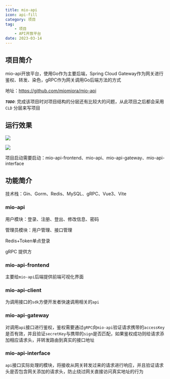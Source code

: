 ```yaml
---
title: mio-api
icon: api-fill
category: 项目
tag:
    - 项目
    - API开放平台
date: 2023-03-14
---
```

## 项目简介

mio-api开放平台，使用Go作为主要后端，Spring Cloud Gateway作为网关进行鉴权、转发、染色，gRPC作为网关调用Go后端方法的方式

地址：https://github.com/miomiora/mio-api

**_`TODO`_**: 完成该项目时对项目结构的分层还有比较大的问题，从此项目之后都会采用 `CLD` 分层来写项目

## 运行效果

![](https://s2.loli.net/2023/03/14/3dFKHOBPuEJNLqM.png)

![](https://s2.loli.net/2023/03/14/UO94MkwVecElp5x.png)

项目启动需要启动：mio-api-frontend、mio-api、mio-api-gateway、mio-api-interface

## 功能简介

技术栈：Gin、Gorm、Redis、MySQL、gRPC、Vue3、Vite

### mio-api

用户模块：登录、注册、登出、修改信息、密码

管理员模块：用户管理、接口管理

Redis+Token单点登录

gRPC 提供方

### mio-api-frontend

主要给`mio-api`后端提供前端可视化界面

### mio-api-client

为调用接口的`sdk`方便开发者快速调用相关的`api`

### mio-api-gateway

对调用`api`接口进行鉴权，鉴权需要通过`gRPC`向`mio-api`验证请求携带的`accessKey`是否有效，并且验证`secretKey`与携带的`sign`是否匹配，如果鉴权成功则给请求添加相应请求头，并转发路由到真实的接口地址

### mio-api-interface

`api`接口实际处理的模块，将接收从网关转发过来的请求进行响应，并且验证请求头是否包含网关添加的请求头，防止绕过网关直接访问真实地址的行为



